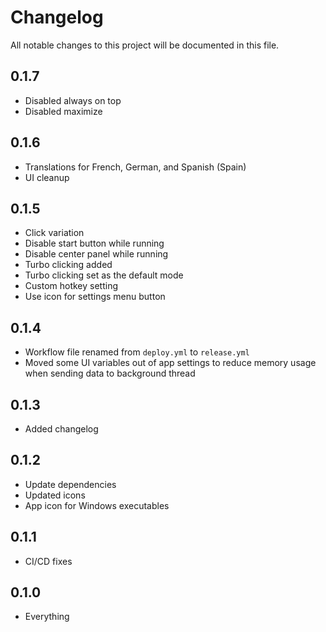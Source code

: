# Changelog

All notable changes to this project will be documented in this file.

## 0.1.7

* Disabled always on top
* Disabled maximize

## 0.1.6

* Translations for French, German, and Spanish (Spain)
* UI cleanup

## 0.1.5

* Click variation
* Disable start button while running
* Disable center panel while running
* Turbo clicking added
* Turbo clicking set as the default mode
* Custom hotkey setting
* Use icon for settings menu button

## 0.1.4

* Workflow file renamed from `deploy.yml` to `release.yml`
* Moved some UI variables out of app settings to reduce memory usage when sending data to background thread

## 0.1.3

* Added changelog

## 0.1.2

* Update dependencies
* Updated icons
* App icon for Windows executables

## 0.1.1

* CI/CD fixes

## 0.1.0

* Everything
